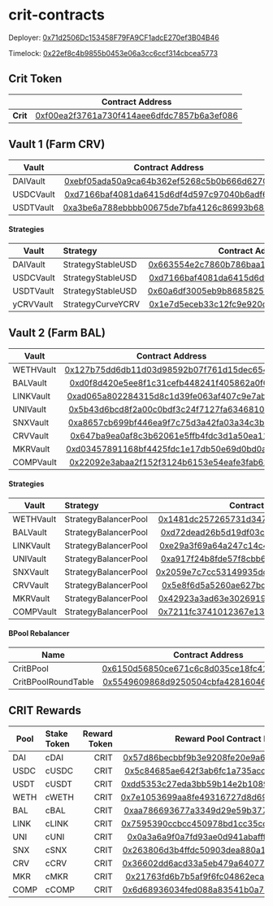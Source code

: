 # crit-contracts

Deployer: [0x71d2506Dc153458F79FA9CF1adcE270ef3B04B46](https://etherscan.io/address/0x71d2506Dc153458F79FA9CF1adcE270ef3B04B46)

Timelock: [0x22ef8c4b9855b0453e06a3cc6ccf314cbcea5773](https://etherscan.io/address/0x22ef8c4b9855b0453e06a3cc6ccf314cbcea5773)

## Crit Token
|     |      Contract Address |
|-----------|:--------------:|
| <b>Crit</b> | [0xf00ea2f3761a730f414aee6dfdc7857b6a3ef086](https://etherscan.io/address/0xf00ea2f3761a730f414aee6dfdc7857b6a3ef086)|


## Vault 1 (Farm CRV)
| Vault    |      Contract Address |
|-----------|:--------------:|
| DAIVault | [0xebf05ada50a9ca64b362ef5268c5b0b666d62701](https://etherscan.io/address/0xebf05ada50a9ca64b362ef5268c5b0b666d62701)|
| USDCVault | [0xd7166baf4081da6415d6df4d597c97040b6adf67](https://etherscan.io/address/0xd7166baf4081da6415d6df4d597c97040b6adf67)|
| USDTVault | [0xa3be6a788ebbbb00675de7bfa4126c86993b6865](https://etherscan.io/address/0xa3be6a788ebbbb00675de7bfa4126c86993b6865)|

#### Strategies
| Vault    | Strategy |     Contract Address |
|-----------|:------------|:----------:|
| DAIVault | StrategyStableUSD | [0x663554e2c7860b786baa19d0e5fbf0c121c25e30](https://etherscan.io/address/0x663554e2c7860b786baa19d0e5fbf0c121c25e30)|
| USDCVault | StrategyStableUSD |[0xd7166baf4081da6415d6df4d597c97040b6adf67](https://etherscan.io/address/0xd7166baf4081da6415d6df4d597c97040b6adf67)|
| USDTVault | StrategyStableUSD | [0x60a6df3005eb9b86858251c21f83c86bba33019e](https://etherscan.io/address/0x60a6df3005eb9b86858251c21f83c86bba33019e)|
| yCRVVault | StrategyCurveYCRV | [0x1e7d5eceb33c12fc9e920d7d3179e1c4396fd2e4](https://etherscan.io/address/0x1e7d5eceb33c12fc9e920d7d3179e1c4396fd2e4)|


## Vault 2 (Farm BAL)
| Vault    |      Contract Address |
|-----------|:--------------:|
| WETHVault | [0x127b75dd6db11d03d98592b07f761d15dec6544e](https://etherscan.io/address/0x127b75dd6db11d03d98592b07f761d15dec6544e)|
| BALVault | [0xd0f8d420e5ee8f1c31cefb448241f405862a0f0d](https://etherscan.io/address/0xd0f8d420e5ee8f1c31cefb448241f405862a0f0d)|
| LINKVault | [0xad065a802284315d8c1d39fe063af407c9e7ab8a](https://etherscan.io/address/0xad065a802284315d8c1d39fe063af407c9e7ab8a)|
| UNIVault | [0x5b43d6bcd8f2a00c0bdf3c24f7127fa6346810c9](https://etherscan.io/address/0x5b43d6bcd8f2a00c0bdf3c24f7127fa6346810c9)|
| SNXVault | [0xa8657cb699bf446ea9f7c75d3a42fa03a34c3b33](https://etherscan.io/address/0xa8657cb699bf446ea9f7c75d3a42fa03a34c3b33)|
| CRVVault | [0x647ba9ea0af8c3b62061e5ffb4fdc3d1a50ea11a](https://etherscan.io/address/0x647ba9ea0af8c3b62061e5ffb4fdc3d1a50ea11a)|
| MKRVault | [0xd03457891168bf4425fdc1e17db50e69d0bd0a27](https://etherscan.io/address/0xd03457891168bf4425fdc1e17db50e69d0bd0a27)|
| COMPVault | [0x22092e3abaa2f152f3124b6153e54eafe3fab62d](https://etherscan.io/address/0x22092e3abaa2f152f3124b6153e54eafe3fab62d)|

#### Strategies
| Vault    | Strategy |     Contract Address |
|-----------|:------------|:----------:|
| WETHVault | StrategyBalancerPool | [0x1481dc257265731d3477fb4a421feb1d557b2729](https://etherscan.io/address/0x1481dc257265731d3477fb4a421feb1d557b2729)|
| BALVault | StrategyBalancerPool |[0xd72dead26b5d19df03c0c735f6bc6b90f386c44b](https://etherscan.io/address/0xd72dead26b5d19df03c0c735f6bc6b90f386c44b)|
| LINKVault | StrategyBalancerPool | [0xe29a3f69a64a247c14c445f559b89a5b96881d5c](https://etherscan.io/address/0xe29a3f69a64a247c14c445f559b89a5b96881d5c)|
| UNIVault | StrategyBalancerPool | [0xa917f24b8fde57f8cbb6830c83cab9e8b868539c](https://etherscan.io/address/0xa917f24b8fde57f8cbb6830c83cab9e8b868539c)|
| SNXVault | StrategyBalancerPool |[0x2059e7c7cc53149935dd216419b79255d1395807](https://etherscan.io/address/0x2059e7c7cc53149935dd216419b79255d1395807)|
| CRVVault | StrategyBalancerPool | [0x5e8f6d5a5260ae627bd84edf2be1c4f89f367a70](https://etherscan.io/address/0x5e8f6d5a5260ae627bd84edf2be1c4f89f367a70)|
| MKRVault | StrategyBalancerPool | [0x42923a3ad63e3026919325b34972b5c1f8caab4e](https://etherscan.io/address/0x42923a3ad63e3026919325b34972b5c1f8caab4e)|
| COMPVault | StrategyBalancerPool |[0x7211fc3741012367e1336be8a967873f91de2427](https://etherscan.io/address/0x7211fc3741012367e1336be8a967873f91de2427)|

#### BPool Rebalancer
| Name    |      Contract Address |
|-----------|:--------------:|
| CritBPool | [0x6150d56850ce671c6c8d035ce18fc419d2611b10](https://etherscan.io/address/0x6150d56850ce671c6c8d035ce18fc419d2611b10)|
| CritBPoolRoundTable | [0x5549609868d9250504cbfa42816046ecaf0341de](https://etherscan.io/address/0x5549609868d9250504cbfa42816046ecaf0341de)|


## CRIT Rewards
| Pool    |      Stake Token      |  Reward Token | Reward Pool Contract Link |
|-----------|:----------------------|--------------:|:----------------:|
| DAI  | cDAI | CRIT | [0x57d86becbbf9b3e9208fe20e9a618b828c290d4a](https://etherscan.io/address/0x57d86becbbf9b3e9208fe20e9a618b828c290d4a) |
| USDC  | cUSDC | CRIT | [0x5c84685ae642f3ab6fc1a735accb41e8281f28c0](https://etherscan.io/address/0x5c84685ae642f3ab6fc1a735accb41e8281f28c0) |
| USDT  | cUSDT | CRIT | [0xdd5353c27eda3bb59b14e2b10891424f11cd5828](https://etherscan.io/address/0xdd5353c27eda3bb59b14e2b10891424f11cd5828) |
| WETH  | cWETH | CRIT | [0x7e1053699aa8fe49316727d8d6984e991740cd44](https://etherscan.io/address/0x7e1053699aa8fe49316727d8d6984e991740cd44) |
| BAL  | cBAL | CRIT | [0xaa786693677a3349d29e59b377922aff4ec6bfc4](https://etherscan.io/address/0xaa786693677a3349d29e59b377922aff4ec6bfc4) |
| LINK  | cLINK | CRIT | [0x7595390ccbcc450978bd1cc35cd79d68a3e2b74e](https://etherscan.io/address/0x7595390ccbcc450978bd1cc35cd79d68a3e2b74e) |
| UNI  | cUNI | CRIT | [0x0a3a6a9f0a7fd93ae0d941abafffb9cbb4987816](https://etherscan.io/address/0x0a3a6a9f0a7fd93ae0d941abafffb9cbb4987816) |
| SNX  | cSNX | CRIT | [0x263806d3b4ffdc50903dea880a14372d323dbcb9](https://etherscan.io/address/0x263806d3b4ffdc50903dea880a14372d323dbcb9) |
| CRV  | cCRV | CRIT | [0x36602dd6acd33a5eb479a64077f055f3d54a7633](https://etherscan.io/address/0x36602dd6acd33a5eb479a64077f055f3d54a7633) |
| MKR  | cMKR | CRIT | [0x21763fd6b7b5af9f6fc04862eca213fb751d58d1](https://etherscan.io/address/0x21763fd6b7b5af9f6fc04862eca213fb751d58d1) |
| COMP  | cCOMP | CRIT | [0x6d68936034fed088a83541b0a77a46d6e4f0c4cb](https://etherscan.io/address/0x6d68936034fed088a83541b0a77a46d6e4f0c4cb) |
